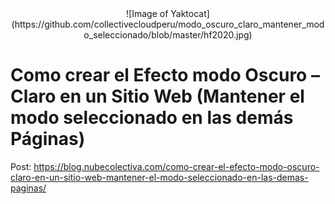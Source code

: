 <center>
![Image of Yaktocat](https://github.com/collectivecloudperu/modo_oscuro_claro_mantener_modo_seleccionado/blob/master/hf2020.jpg)
</center>

# Como crear el Efecto modo Oscuro – Claro en un Sitio Web (Mantener el modo seleccionado en las demás Páginas) 

Post: https://blog.nubecolectiva.com/como-crear-el-efecto-modo-oscuro-claro-en-un-sitio-web-mantener-el-modo-seleccionado-en-las-demas-paginas/ 

